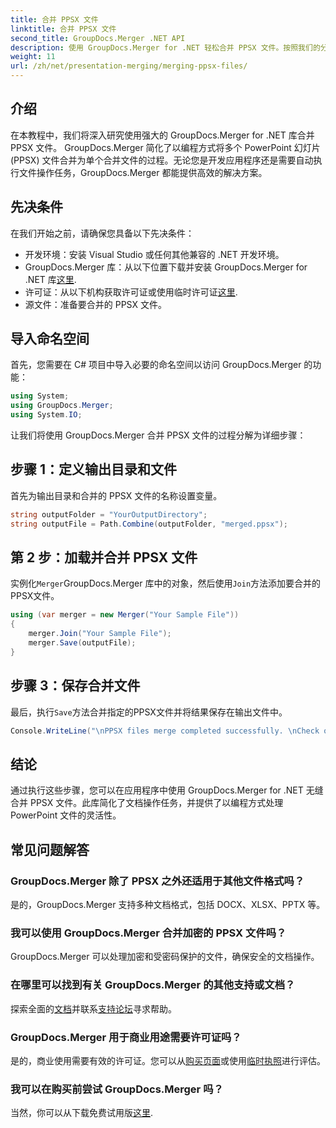 ```yaml
---
title: 合并 PPSX 文件
linktitle: 合并 PPSX 文件
second_title: GroupDocs.Merger .NET API
description: 使用 GroupDocs.Merger for .NET 轻松合并 PPSX 文件。按照我们的分步指南自动执行文件合并任务！增强您的文档管理工作流程。
weight: 11
url: /zh/net/presentation-merging/merging-ppsx-files/
---
```

## 介绍
在本教程中，我们将深入研究使用强大的 GroupDocs.Merger for .NET 库合并 PPSX 文件。 GroupDocs.Merger 简化了以编程方式将多个 PowerPoint 幻灯片 (PPSX) 文件合并为单个合并文件的过程。无论您是开发应用程序还是需要自动执行文件操作任务，GroupDocs.Merger 都能提供高效的解决方案。
## 先决条件
在我们开始之前，请确保您具备以下先决条件：
- 开发环境：安装 Visual Studio 或任何其他兼容的 .NET 开发环境。
-  GroupDocs.Merger 库：从以下位置下载并安装 GroupDocs.Merger for .NET 库[这里](https://releases.groupdocs.com/merger/net/).
- 许可证：从以下机构获取许可证或使用临时许可证[这里](https://purchase.groupdocs.com/temporary-license/).
- 源文件：准备要合并的 PPSX 文件。

## 导入命名空间
首先，您需要在 C# 项目中导入必要的命名空间以访问 GroupDocs.Merger 的功能：
```csharp
using System; 
using GroupDocs.Merger;
using System.IO;
```

让我们将使用 GroupDocs.Merger 合并 PPSX 文件的过程分解为详细步骤：
## 步骤 1：定义输出目录和文件
首先为输出目录和合并的 PPSX 文件的名称设置变量。
```csharp
string outputFolder = "YourOutputDirectory";
string outputFile = Path.Combine(outputFolder, "merged.ppsx");
```
## 第 2 步：加载并合并 PPSX 文件
实例化`Merger`GroupDocs.Merger 库中的对象，然后使用`Join`方法添加要合并的PPSX文件。
```csharp
using (var merger = new Merger("Your Sample File"))
{
    merger.Join("Your Sample File");
    merger.Save(outputFile);
}
```
## 步骤 3：保存合并文件
最后，执行`Save`方法合并指定的PPSX文件并将结果保存在输出文件中。
```csharp
Console.WriteLine("\nPPSX files merge completed successfully. \nCheck output in {0}", outputFolder);
```

## 结论
通过执行这些步骤，您可以在应用程序中使用 GroupDocs.Merger for .NET 无缝合并 PPSX 文件。此库简化了文档操作任务，并提供了以编程方式处理 PowerPoint 文件的灵活性。

## 常见问题解答
### GroupDocs.Merger 除了 PPSX 之外还适用于其他文件格式吗？
是的，GroupDocs.Merger 支持多种文档格式，包括 DOCX、XLSX、PPTX 等。
### 我可以使用 GroupDocs.Merger 合并加密的 PPSX 文件吗？
GroupDocs.Merger 可以处理加密和受密码保护的文件，确保安全的文档操作。
### 在哪里可以找到有关 GroupDocs.Merger 的其他支持或文档？
探索全面的[文档](https://tutorials.groupdocs.com/merger/net/)并联系[支持论坛](https://forum.groupdocs.com/c/merger/32)寻求帮助。
### GroupDocs.Merger 用于商业用途需要许可证吗？
是的，商业使用需要有效的许可证。您可以从[购买页面](https://purchase.groupdocs.com/buy)或使用[临时执照](https://purchase.groupdocs.com/temporary-license/)进行评估。
### 我可以在购买前尝试 GroupDocs.Merger 吗？
当然，你可以从下载免费试用版[这里](https://releases.groupdocs.com/).